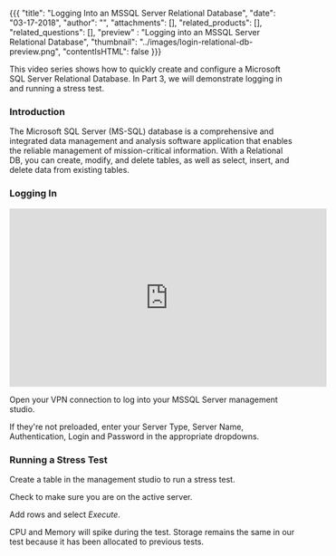 {{{
  "title": "Logging Into an MSSQL Server Relational Database",
  "date": "03-17-2018",
  "author": "",
  "attachments": [],
  "related_products": [],
  "related_questions": [],
  "preview" : "Logging into an MSSQL Server Relational Database",
  "thumbnail": "../images/login-relational-db-preview.png",
  "contentIsHTML": false
}}}

This video series shows how to quickly create and configure a Microsoft SQL Server Relational Database. In Part 3, we will demonstrate logging in and running a stress test.

### Introduction

The Microsoft SQL Server (MS-SQL) database is a comprehensive and integrated data management and analysis software application that enables the reliable management of mission-critical information. With a Relational DB, you can create, modify, and delete tables, as well as select, insert, and delete data from existing tables.

### Logging In

<iframe width="560" height="315" src="https://player.vimeo.com/video/255620675" frameborder="0" allowfullscreen></iframe>

Open your VPN connection to log into your MSSQL Server management studio.

If they're not preloaded, enter your Server Type, Server Name, Authentication, Login and Password in the appropriate dropdowns.

### Running a Stress Test

Create a table in the management studio to run a stress test.

Check to make sure you are on the active server.

Add rows and select *Execute*.

CPU and Memory will spike during the test. Storage remains the same in our test because it has been allocated to previous tests.
